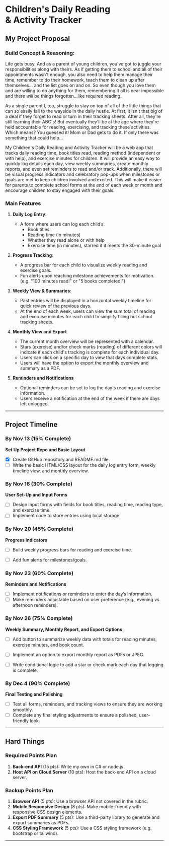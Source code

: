 # **Children's Daily Reading <br>& Activity Tracker**

## **My Project Proposal**

### **Build Concept & Reasoning:**
Life gets busy. And as a parent of young children, you've got to juggle your responsibilities along with theirs. As if getting them to school and all of their appointments wasn't enough, you also need to help them manage their time, remember to do their homework, teach them to clean up after themselves... and the list goes on and on. So even though you love them and are willing to do anything for them, remembering it all is near impossible and there *will* be things forgotten...like required reading. 

As a single parent I, too, struggle to stay on top of all of the little things that can so easily fall to the wayside in the daily hustle. At first, it isn't that big of a deal if they forget to read or turn in their tracking sheets. After all, they're still learning their ABC's! But eventually they'll be at the age where they're held accountable for reading, exercising, and tracking these activities. Which means? You guessed it! Mom or Dad gets to do it. If only there was something that could help...

My Children's Daily Reading and Activity Tracker will be a web app that tracks daily reading time, book titles read, reading method (independent or with help), and exercise minutes for children. It will provide an easy way to quickly log details each day, view weekly summaries, create monthly reports, and even set reminders to read and/or track. Additionally, there will be visual progress indicators and celebratory pop-ups when milestones or goals are met to keep children involved and excited. This will make it easier for parents to complete school forms at the end of each week or month and encourage children to stay engaged with their goals.


### **Main Features**

1. **Daily Log Entry**:
   - A form where users can log each child’s:
     - Book titles
     - Reading time (in minutes)
     - Whether they read alone or with help
     - Exercise time (in minutes), starred if it meets the 30-minute goal
   
2. **Progress Tracking**:
   - A progress bar for each child to visualize weekly reading and exercise goals.
   - Fun alerts upon reaching milestone achievements for motivation. (e.g. "100 minutes read!" or "5 books completed!") 

3. **Weekly View & Summaries**:
   - Past entries will be displayed in a horizontal weekly timeline for quick review of the previous days.
   - At the end of each week, users can view the sum total of reading and exercise minutes for each child to simplify filling out school tracking sheets.

4. **Monthly View and Export**
   - The current month overview will be represented with a calendar.
   - Stars (exercise) and/or check marks (reading) of different colors will indicate if each child's tracking is complete for each individual day.
   - Users can click on a specific day to view that days complete stats. 
   - Users will have the option to export the monthly overview and summary as a PDF.
  
5. **Reminders and Notifications**
   - Optional reminders can be set to log the day's reading and exercise information.
   - Users receive a notification at the end of the week if there are days left unlogged.
 
---

## **Project Timeline**

### **By Nov 13 (15% Complete)**
**Set Up Project Repo and Basic Layout**
  - [x] Create GitHub repository and README.md file.
  - [ ] Write the basic HTML/CSS layout for the daily log entry form, weekly timeline view, and monthly overview.
   
### **By Nov 16 (30% Complete)**
**User Set-Up and Input Forms**
  - [ ] Design input forms with fields for book titles, reading time, reading type, and exercise time.
  - [ ] Implement code to store entries using local storage.

### **By Nov 20 (45% Complete)**
**Progress Indicators**
  - [ ] Build weekly progress bars for reading and exercise time.

  - [ ] Add fun alerts for milestones/goals.

### **By Nov 23 (60% Complete)**
**Reminders and Notifications**
  - [ ] Implement notifications or reminders to enter the day’s information.
  - [ ] Make reminders adjustable based on user preference (e.g., evening vs. afternoon reminders).

### **By Nov 26 (75% Complete)**
**Weekly Summary, Monthly Report, and Export Options**
  - [ ] Add button to summarize weekly data with totals for reading minutes, exercise minutes, and book count.
  - [ ] Implement an option to export monthly report as PDFs or JPEG.
  - [ ] Write conditional logic to add a star or check mark each day that logging is complete.


### **By Dec 4 (90% Complete)**
**Final Testing and Polishing**
  - [ ] Test all forms, reminders, and tracking views to ensure they are working smoothly.
  - [ ] Complete any final styling adjustments to ensure a polished, user-friendly look.

---


## **Hard Things**

### Required Points Plan
1. **Back-end API** (15 pts): Write my own in C# or node.js
2. **Host API on Cloud Server** (10 pts): Host the back-end API on a cloud server.

### Backup Points Plan
1. **Browser API** (5 pts): Use a browser API not covered in the rubric.
2. **Mobile Responsive Design** (8 pts): Make mobile-friendly with responsive CSS design elements.
3. **Export PDF Summary** (5 pts): Use a third-party library to generate and export summaries as PDFs.
4. **CSS Styling Framework** (5 pts): Use a CSS styling framework (e.g. bootstrap or tailwind).

---

